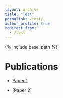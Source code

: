 ```yaml
---
layout: archive
title: "Test"
permalink: /test/
author_profile: true
redirect_from:
  - /test
---
```


{% include base_path %}

Publications
======

* [Paper 1](https://RyanWong5.github.io)

* [Paper 2]

